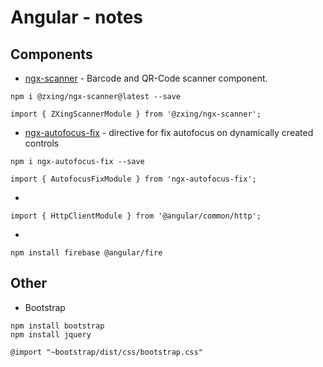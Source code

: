 # Angular - notes

## Components

* [ngx-scanner](https://github.com/zxing-js/ngx-scanner) - Barcode and QR-Code scanner component.
```
npm i @zxing/ngx-scanner@latest --save
```
```
import { ZXingScannerModule } from '@zxing/ngx-scanner';  
```

* [ngx-autofocus-fix](https://www.npmjs.com/package/ngx-autofocus-fix) - directive for fix autofocus on dynamically created controls
```
npm i ngx-autofocus-fix --save
```
```
import { AutofocusFixModule } from 'ngx-autofocus-fix';
```
* 
```
import { HttpClientModule } from '@angular/common/http';
```

*
```
npm install firebase @angular/fire
```

## Other
* Bootstrap
```
npm install bootstrap
npm install jquery
```
```
@import "~bootstrap/dist/css/bootstrap.css"
```
